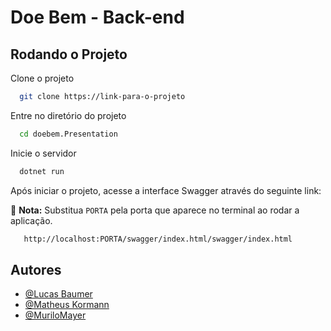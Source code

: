 
# Doe Bem - Back-end


## Rodando o Projeto

Clone o projeto

```bash
  git clone https://link-para-o-projeto
```

Entre no diretório do projeto

```bash
  cd doebem.Presentation
```

Inicie o servidor

```bash
  dotnet run
```

Após iniciar o projeto, acesse a interface Swagger através do seguinte link:

📌 **Nota:** Substitua `PORTA` pela porta que aparece no terminal ao rodar a aplicação.
```bash
   http://localhost:PORTA/swagger/index.html/swagger/index.html
```


## Autores

- [@Lucas Baumer](https://www.github.com/lucasbaumer)
- [@Matheus Kormann](https://www.github.com/matheuskormann)
- [@MuriloMayer](https://www.github.com/MuriloMayer)


